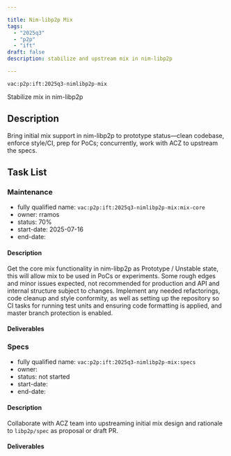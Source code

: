 ```yaml
---

title: Nim-libp2p Mix
tags:
  - "2025q3"
  - "p2p"
  - "ift"
draft: false
description: stabilize and upstream mix in nim-libp2p

---
```


`vac:p2p:ift:2025q3-nimlibp2p-mix`

Stabilize mix in nim-libp2p

## Description

Bring initial mix support in nim-libp2p to prototype status—clean codebase, enforce style/CI, prep for PoCs; concurrently, work with ACZ to upstream the specs.

## Task List

### Maintenance

* fully qualified name: `vac:p2p:ift:2025q3-nimlibp2p-mix:mix-core`
* owner: rramos
* status: 70%
* start-date: 2025-07-16
* end-date:

#### Description
Get the core mix functionality in nim-libp2p as Prototype / Unstable state, this will allow mix to be used in PoCs or experiments. Some rough edges and minor issues expected, not recommended for production and API and internal structure subject to changes. Implement any needed refactorings, code cleanup and style conformity, as well as setting up the repository so CI tasks for running test units and ensuring code formatting is applied, and master branch protection is enabled.

#### Deliverables



### Specs

* fully qualified name: `vac:p2p:ift:2025q3-nimlibp2p-mix:specs`
* owner: 
* status: not started
* start-date:
* end-date:

#### Description
Collaborate with ACZ team into upstreaming initial mix design and rationale to 
`libp2p/spec` as proposal or draft PR.


#### Deliverables

